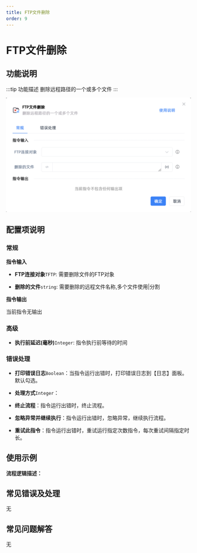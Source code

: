 ```yaml
---
title: FTP文件删除
order: 9
---
```


# FTP文件删除

## 功能说明

:::tip 功能描述
删除远程路径的一个或多个文件
:::

![FTP文件删除](../../../assets/FTP文件删除_command.png)

## 配置项说明

### 常规

**指令输入**

- **FTP连接对象**`TFTP`: 需要删除文件的FTP对象

- **删除的文件**`string`: 需要删除的远程文件名称,多个文件使用|分割


**指令输出**

当前指令无输出

### 高级

- **执行前延迟(毫秒)**`Integer`: 指令执行前等待的时间

### 错误处理

- **打印错误日志**`Boolean`：当指令运行出错时，打印错误日志到【日志】面板。默认勾选。

- **处理方式**`Integer`：

 - **终止流程**：指令运行出错时，终止流程。

 - **忽略异常并继续执行**：指令运行出错时，忽略异常，继续执行流程。

 - **重试此指令**：指令运行出错时，重试运行指定次数指令，每次重试间隔指定时长。

## 使用示例

**流程逻辑描述：** 

## 常见错误及处理

无

## 常见问题解答

无

